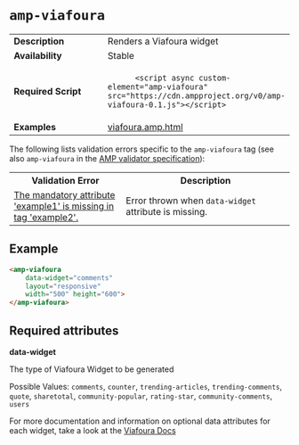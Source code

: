 <!---
Copyright 2015 The AMP HTML Authors. All Rights Reserved.

Licensed under the Apache License, Version 2.0 (the "License");
you may not use this file except in compliance with the License.
You may obtain a copy of the License at

      http://www.apache.org/licenses/LICENSE-2.0

Unless required by applicable law or agreed to in writing, software
distributed under the License is distributed on an "AS-IS" BASIS,
WITHOUT WARRANTIES OR CONDITIONS OF ANY KIND, either express or implied.
See the License for the specific language governing permissions and
limitations under the License.
-->



# <a name="amp-viafoura"></a> `amp-viafoura`

<table>
  <tr>
    <td width="40%"><strong>Description</strong></td>
    <td>Renders a Viafoura widget</td>
  </tr>
  <tr>
    <td width="40%"><strong>Availability</strong></td>
    <td>Stable</td>
  </tr>
  <tr>
    <td width="40%"><strong>Required Script</strong></td>
    <td><code>
      &lt;script async custom-element="amp-viafoura" src="https://cdn.ampproject.org/v0/amp-viafoura-0.1.js">&lt;/script>
    </code></td>
  </tr>
  <tr>
    <td width="40%"><strong>Examples</strong></td>
    <td><a href="https://github.com/ampproject/amphtml/blob/master/examples/viafoura.amp.html">viafoura.amp.html</a></td>
  </tr>
</table>

The following lists validation errors specific to the `amp-viafoura` tag
(see also `amp-viafoura` in the [AMP validator specification](https://github.com/ampproject/amphtml/blob/master/validator/validator.protoascii)):

<table>
  <tr>
    <th width="40%"><strong>Validation Error</strong></th>
    <th>Description</th>
  </tr>
  <tr>
    <td width="40%"><a href="https://www.ampproject.org/docs/reference/validation_errors.html#mandatory-attribute-missing">The mandatory attribute 'example1' is missing in tag 'example2'.</a></td>
    <td>Error thrown when <code>data-widget</code> attribute is missing.</td>
  </tr>
</table>

## Example

```html
<amp-viafoura
    data-widget="comments"
    layout="responsive"
    width="500" height="600">
</amp-viafoura>
```

## Required attributes

**data-widget**

The type of Viafoura Widget to be generated

Possible Values: `comments`, `counter`, `trending-articles`, `trending-comments`, `quote`, `sharetotal`, `community-popular`, `rating-star`, `community-comments`, `users`

For more documentation and information on optional data attributes for each widget, take a look at the <a href = http://documentation.viafoura.com/social_plugins.php>Viafoura Docs</a>
